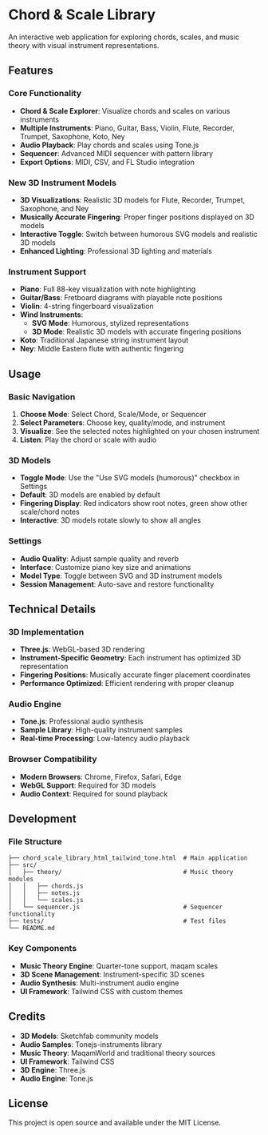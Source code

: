 # Chord & Scale Library

An interactive web application for exploring chords, scales, and music theory with visual instrument representations.

## Features

### Core Functionality
- **Chord & Scale Explorer**: Visualize chords and scales on various instruments
- **Multiple Instruments**: Piano, Guitar, Bass, Violin, Flute, Recorder, Trumpet, Saxophone, Koto, Ney
- **Audio Playback**: Play chords and scales using Tone.js
- **Sequencer**: Advanced MIDI sequencer with pattern library
- **Export Options**: MIDI, CSV, and FL Studio integration

### New 3D Instrument Models
- **3D Visualizations**: Realistic 3D models for Flute, Recorder, Trumpet, Saxophone, and Ney
- **Musically Accurate Fingering**: Proper finger positions displayed on 3D models
- **Interactive Toggle**: Switch between humorous SVG models and realistic 3D models
- **Enhanced Lighting**: Professional 3D lighting and materials

### Instrument Support
- **Piano**: Full 88-key visualization with note highlighting
- **Guitar/Bass**: Fretboard diagrams with playable note positions
- **Violin**: 4-string fingerboard visualization
- **Wind Instruments**: 
  - **SVG Mode**: Humorous, stylized representations
  - **3D Mode**: Realistic 3D models with accurate fingering positions
- **Koto**: Traditional Japanese string instrument layout
- **Ney**: Middle Eastern flute with authentic fingering

## Usage

### Basic Navigation
1. **Choose Mode**: Select Chord, Scale/Mode, or Sequencer
2. **Select Parameters**: Choose key, quality/mode, and instrument
3. **Visualize**: See the selected notes highlighted on your chosen instrument
4. **Listen**: Play the chord or scale with audio

### 3D Models
- **Toggle Mode**: Use the "Use SVG models (humorous)" checkbox in Settings
- **Default**: 3D models are enabled by default
- **Fingering Display**: Red indicators show root notes, green show other scale/chord notes
- **Interactive**: 3D models rotate slowly to show all angles

### Settings
- **Audio Quality**: Adjust sample quality and reverb
- **Interface**: Customize piano key size and animations
- **Model Type**: Toggle between SVG and 3D instrument models
- **Session Management**: Auto-save and restore functionality

## Technical Details

### 3D Implementation
- **Three.js**: WebGL-based 3D rendering
- **Instrument-Specific Geometry**: Each instrument has optimized 3D representation
- **Fingering Positions**: Musically accurate finger placement coordinates
- **Performance Optimized**: Efficient rendering with proper cleanup

### Audio Engine
- **Tone.js**: Professional audio synthesis
- **Sample Library**: High-quality instrument samples
- **Real-time Processing**: Low-latency audio playback

### Browser Compatibility
- **Modern Browsers**: Chrome, Firefox, Safari, Edge
- **WebGL Support**: Required for 3D models
- **Audio Context**: Required for sound playback

## Development

### File Structure
```
├── chord_scale_library_html_tailwind_tone.html  # Main application
├── src/
│   ├── theory/                                  # Music theory modules
│   │   ├── chords.js
│   │   ├── notes.js
│   │   └── scales.js
│   └── sequencer.js                             # Sequencer functionality
├── tests/                                       # Test files
└── README.md
```

### Key Components
- **Music Theory Engine**: Quarter-tone support, maqam scales
- **3D Scene Management**: Instrument-specific 3D scenes
- **Audio Synthesis**: Multi-instrument audio engine
- **UI Framework**: Tailwind CSS with custom themes

## Credits

- **3D Models**: Sketchfab community models
- **Audio Samples**: Tonejs-instruments library
- **Music Theory**: MaqamWorld and traditional theory sources
- **UI Framework**: Tailwind CSS
- **3D Engine**: Three.js
- **Audio Engine**: Tone.js

## License

This project is open source and available under the MIT License.
